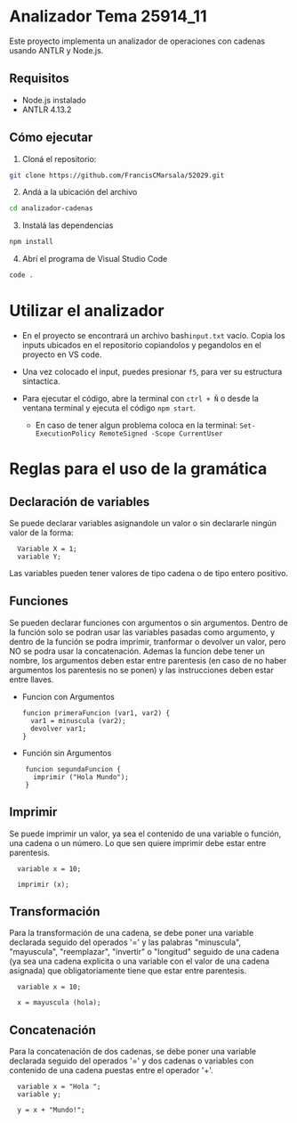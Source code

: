 # Analizador Tema 25914_11

Este proyecto implementa un analizador de operaciones con cadenas usando ANTLR y Node.js.

## Requisitos

- Node.js instalado
- ANTLR 4.13.2

## Cómo ejecutar

1. Cloná el repositorio:

```bash
git clone https://github.com/FrancisCMarsala/52029.git
```

2. Andá a la ubicación del archivo

```bash
cd analizador-cadenas
```

3. Instalá las dependencias

```bash
npm install
```

4. Abrí el programa de Visual Studio Code

```bash
code .
```

# Utilizar el analizador

- En el proyecto se encontrará un archivo bash``` input.txt ``` vacío. Copia los inputs ubicados en el repositorio copiandolos y pegandolos en el proyecto en VS code.
  
- Una vez colocado el input, puedes presionar ``` f5 ```, para ver su estructura sintactica.
  
- Para ejecutar el código, abre la terminal con ``` ctrl + Ñ ``` o desde la ventana terminal y ejecuta el código ``` npm start ```.
  
  - En caso de tener algun problema coloca en la terminal: ``` Set-ExecutionPolicy RemoteSigned -Scope CurrentUser ```
    
 
# Reglas para el uso de la gramática

  ## Declaración de variables

  Se puede declarar variables asignandole un valor o sin declararle ningún valor de la forma:
  
  ```
    Variable X = 1;
    variable Y;
  ```

  Las variables pueden tener valores de tipo cadena o de tipo entero positivo.

  ## Funciones

  Se pueden declarar funciones con argumentos o sin argumentos. Dentro de la función solo se podran usar las variables pasadas como argumento, y dentro de la función se podra imprimir, tranformar o devolver un valor, pero NO se podra usar la concatenación. Ademas la     funcion debe tener un nombre, los argumentos deben estar entre parentesis (en caso de no haber argumentos los parentesis no se ponen) y las instrucciones deben estar entre llaves.

  - Funcion con Argumentos
  
    ```
    funcion primeraFuncion (var1, var2) {
      var1 = minuscula (var2);
      devolver var1;  
    } 
    ```

  - Función sin Argumentos
  
  ```    
      funcion segundaFuncion {
        imprimir ("Hola Mundo");  
      }
  ``` 

  ## Imprimir

  Se puede imprimir un valor, ya sea el contenido de una variable o función, una cadena o un número. Lo que sen quiere imprimir debe estar entre parentesis.
  
      variable x = 10;

      imprimir (x);
      
    
  ## Transformación

  Para la transformación de una cadena, se debe poner una variable declarada seguido del operados '=' y las palabras "minuscula", "mayuscula", "reemplazar", "invertir" o "longitud" seguido de una cadena (ya sea una cadena explicita o una variable con el valor de una cadena asignada) que obligatoriamente tiene que estar entre parentesis.
  
      variable x = 10;

      x = mayuscula (hola);
      

  ## Concatenación

  Para la concatenación de dos cadenas, se debe poner una variable declarada seguido del operados '=' y dos cadenas o variables con contenido de una cadena puestas entre el operador '+'.
  
      variable x = "Hola ";
      variable y;

      y = x + "Mundo!";
      



